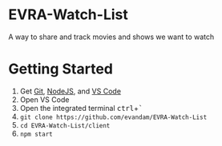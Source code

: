 # EVRA-Watch-List
A way to share and track movies and shows we want to watch

# Getting Started

1. Get [Git](https://git-scm.com/downloads), [NodeJS](https://nodejs.org/en/download/), and [VS Code](https://code.visualstudio.com/download)
2. Open VS Code
3. Open the integrated terminal <kbd>ctrl</kbd>+<kbd>`</kbd>
4. `git clone https://github.com/evandam/EVRA-Watch-List`
5. `cd EVRA-Watch-List/client`
6. `npm start`
